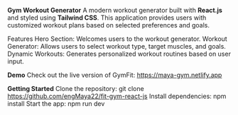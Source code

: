 **Gym Workout Generator**
A modern workout generator built with **React.js** and styled using **Tailwind CSS**. This application provides users with customized workout plans based on selected preferences and goals.

Features
Hero Section: Welcomes users to the workout generator.
Workout Generator: Allows users to select workout type, target muscles, and goals.
Dynamic Workouts: Generates personalized workout routines based on user input.

**Demo**
Check out the live version of GymFit: https://maya-gym.netlify.app

**Getting Started**
Clone the repository: git clone https://github.com/engMaya22/fit-gym-react-js
Install dependencies: npm install
Start the app: npm run dev
